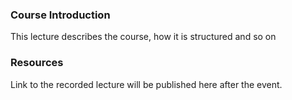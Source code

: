 ### Course Introduction
This lecture describes the course, how it is structured and so on

### Resources
Link to the recorded lecture will be published here after the event.